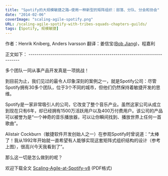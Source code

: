 ```yaml
---
title: "Spotify的大规模敏捷之路—使用一种新型的矩阵组织：部落、分队、分会和协会"
date: "2014-02-06"
coverImage: "scaling-agile-spotify.png"
URL: /scaling-agile-spotify-with-tribes-squads-chapters-guilds/
tags: [Spotify, 规模敏捷]
---
```


作者：Henrik Kniberg, Anders Ivarsson 翻译：姜信宝([Bob Jiang](http://bobjiang.com/))，程嘉利

正文如下： -------------------------------------------------------------------------

多个团队一同从事产品开发真是一项挑战！

到目前为止，我们见过的最令人印象深刻的案例之一，就是Spotify公司：尽管Spotify拥有30多个团队，位于3个不同的城市，但他们仍然保持着敏捷开发的思维。

Spotify是一家非常吸引人的公司，它改变了整个音乐产业。虽然这家公司从成立到现在只有6年，却已经拥有1500万活跃用户以及400万付费用户。该公司的产品可以被誉为是“一个神奇的音乐播放器，可以让你瞬间找到、播放世界上任何一首歌曲”。

Alistair Cockburn（敏捷软件开发创始人之一）在参观Spotify时曾说道：“太棒了！我从1992年开始就一直希望有人能够实现这套矩阵式组织结构的设计（参考上图），很高兴今天我看到了”。

那么这一切是怎么做到的呢？

欢迎下载全文 [Scaling-Agile-at-Spotify-v8](/images/Scaling-Agile-at-Spotify-v8.pdf) (PDF格式)
